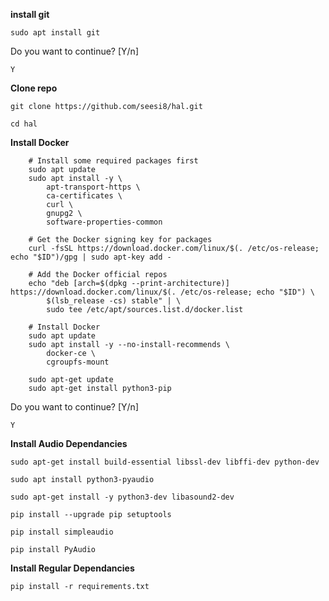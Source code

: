 **install git**

`sudo apt install git`

Do you want to continue? [Y/n]

`Y`

**Clone repo**

`git clone https://github.com/seesi8/hal.git`

`cd hal`

**Install Docker**

```
    # Install some required packages first
    sudo apt update
    sudo apt install -y \
        apt-transport-https \
        ca-certificates \
        curl \
        gnupg2 \
        software-properties-common

    # Get the Docker signing key for packages
    curl -fsSL https://download.docker.com/linux/$(. /etc/os-release; echo "$ID")/gpg | sudo apt-key add -

    # Add the Docker official repos
    echo "deb [arch=$(dpkg --print-architecture)] https://download.docker.com/linux/$(. /etc/os-release; echo "$ID") \
        $(lsb_release -cs) stable" | \
        sudo tee /etc/apt/sources.list.d/docker.list

    # Install Docker
    sudo apt update
    sudo apt install -y --no-install-recommends \
        docker-ce \
        cgroupfs-mount
```

```
    sudo apt-get update
    sudo apt-get install python3-pip
```

Do you want to continue? [Y/n]

`Y`

**Install Audio Dependancies**

`sudo apt-get install build-essential libssl-dev libffi-dev python-dev`

`sudo apt install python3-pyaudio`

`sudo apt-get install -y python3-dev libasound2-dev`

`pip install --upgrade pip setuptools`

`pip install simpleaudio`

`pip install PyAudio`

**Install Regular Dependancies**

`pip install -r requirements.txt`
